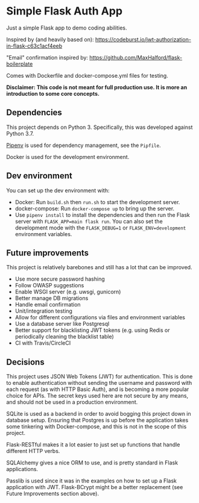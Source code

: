 # Simple Flask Auth App

Just a simple Flask app to demo coding abilities.

Inspired by (and heavily based on): https://codeburst.io/jwt-authorization-in-flask-c63c1acf4eeb

"Email" confirmation inspired by: https://github.com/MaxHalford/flask-boilerplate

Comes with Dockerfile and docker-compose.yml files for testing.

**Disclaimer: This code is not meant for full production use. It is more an introduction to some core concepts.**

## Dependencies

This project depends on Python 3. Specifically, this was developed against Python 3.7.

[Pipenv](https://docs.pipenv.org/) is used for dependency management, see the `Pipfile`.

Docker is used for the development environment.

## Dev environment

You can set up the dev environment with:
- Docker: Run `build.sh` then `run.sh` to start the development server.
- docker-compose: Run `docker-compose up` to bring up the server.
- Use `pipenv install` to install the dependencies and then run the Flask server with
`FLASK_APP=main flask run`. You can also set the development mode with the `FLASK_DEBUG=1` or `FLASK_ENV=development`
environment variables.


## Future improvements

This project is relatively barebones and still has a lot that can be improved.

- Use more secure password hashing
- Follow OWASP suggestions
- Enable WSGI server (e.g. uwsgi, gunicorn)
- Better manage DB migrations
- Handle email confirmation
- Unit/integration testing
- Allow for different configurations via files and environment variables
- Use a database server like Postgresql
- Better support for blacklisting JWT tokens (e.g. using Redis or periodically cleaning the blacklist table)
- CI with Travis/CircleCI

## Decisions

This project uses JSON Web Tokens (JWT) for authentication. This is done to enable authentication without sending the username and password with each request (as with HTTP Basic Auth), and is becoming a more popular choice for APIs.
The secret keys used here are not secure by any means, and should not be used in a production environment.

SQLite is used as a backend in order to avoid bogging this project down in database setup. Ensuring that Postgres is up before the application takes some tinkering with Docker-compose, and this is not in the scope of this project.

Flask-RESTful makes it a lot easier to just set up functions that handle different HTTP verbs.

SQLAlchemy gives a nice ORM to use, and is pretty standard in Flask applications.

Passlib is used since it was in the examples on how to set up a Flask application with JWT. Flask-BCrypt might be a better replacement (see Future Improvements section above).



